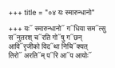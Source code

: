 +++
title = "०४ यः स्मारुन्धानो"

+++
यः᳓ स्मारुन्धानो᳓ ग᳓धिया सम᳓त्सु  
स᳓नुतरश् च᳓रति गो᳓षु ग᳓छन्  
आवि᳓रृजीको विद᳓था निचि᳓क्यत्  
तिरो᳓ अरति᳓म् प᳓रि आ᳓प आयोः᳓